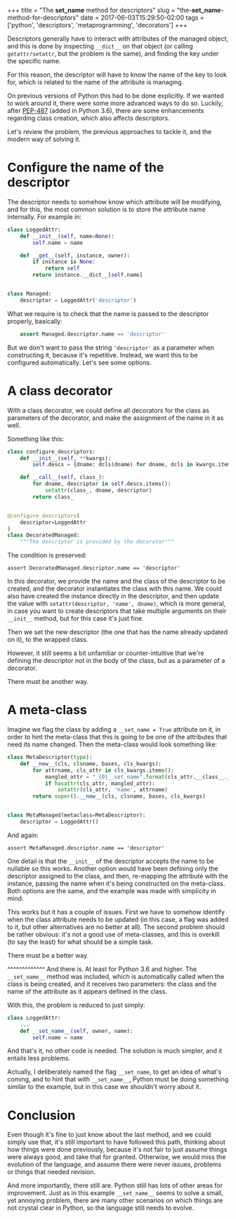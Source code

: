 +++
title = "The __set_name__ method for descriptors"
slug = "the-__set_name__-method-for-descriptors"
date = 2017-06-03T15:29:50-02:00
tags = ['python', 'descriptors', 'metaprogramming', 'decorators']
+++

Descriptors generally have to interact with attributes of the managed
object, and this is done by inspecting `__dict__` on that object (or
calling `getattr/setattr`, but the problem is the same), and finding the
key under the specific name.

For this reason, the descriptor will have to know the name of the key to
look for, which is related to the name of the attribute is managing.

On previous versions of Python this had to be done explicitly. If we
wanted to work around it, there were some more advanced ways to do so.
Luckily, after [PEP-487](https://www.python.org/dev/peps/pep-0487/)
(added in Python 3.6), there are some enhancements regarding class
creation, which also affects descriptors.

Let\'s review the problem, the previous approaches to tackle it, and the
modern way of solving it.

# Configure the name of the descriptor

The descriptor needs to somehow know which attribute will be modifying,
and for this, the most common solution is to store the attribute name
internally. For example in:

```python
class LoggedAttr:
    def __init__(self, name=None):
        self.name = name

    def __get__(self, instance, owner):
        if instance is None:
            return self
        return instance.__dict__[self.name]


class Managed:
    descriptor = LoggedAttr('descriptor')
```

What we require is to check that the name is passed to the descriptor
properly, basically:

```python
    assert Managed.descriptor.name == 'descriptor'
```

But we don\'t want to pass the string `'descriptor'` as a parameter when
constructing it, because it\'s repetitive. Instead, we want this to be
configured automatically. Let\'s see some options.

# A class decorator

With a class decorator, we could define all decorators for the class as
parameters of the decorator, and make the assignment of the name in it
as well.

Something like this:

```python
class configure_descriptors:
    def __init__(self, **kwargs):
        self.descs = {dname: dcls(dname) for dname, dcls in kwargs.items()}

    def __call__(self, class_):
        for dname, descriptor in self.descs.items():
            setattr(class_, dname, descriptor)
        return class_


@configure_descriptors(
    descriptor=LoggedAttr
)
class DecoratedManaged:
    """The descriptor is provided by the decorator"""
```

The condition is preserved:

    assert DecoratedManaged.descriptor.name == 'descriptor'

In this decorator, we provide the name and the class of the descriptor
to be created, and the decorator instantiates the class with this name.
We could also have created the instance directly in the descriptor, and
then update the value with `setattr(descriptor, 'name', dname)`, which
is more general, in case you want to create descriptors that take
multiple arguments on their `__init__` method, but for this case it\'s
just fine.

Then we set the new descriptor (the one that has the name already
updated on it), to the wrapped class.

However, it still seems a bit unfamiliar or counter-intuitive that
we\'re defining the descriptor not in the body of the class, but as a
parameter of a decorator.

There must be another way.

# A meta-class

Imagine we flag the class by adding a `__set_name = True` attribute on
it, in order to hint the meta-class that this is going to be one of the
attributes that need its name changed. Then the meta-class would look
something like:

```python
class MetaDescriptor(type):
    def __new__(cls, clsname, bases, cls_kwargs):
        for attrname, cls_attr in cls_kwargs.items():
            mangled_attr = "_{0}__set_name".format(cls_attr.__class__.__name__)
            if hasattr(cls_attr, mangled_attr):
                setattr(cls_attr, 'name', attrname)
        return super().__new__(cls, clsname, bases, cls_kwargs)


class MetaManaged(metaclass=MetaDescriptor):
    descriptor = LoggedAttr()
```

And again:

    assert MetaManaged.descriptor.name == 'descriptor'

One detail is that the `__init__` of the descriptor accepts the name to
be nullable so this works. Another option would have been defining only
the descriptor assigned to the class, and then, re-mapping the attribute
with the instance, passing the name when it\'s being constructed on the
meta-class. Both options are the same, and the example was made with
simplicity in mind.

This works but it has a couple of issues. First we have to somehow
identify when the class attribute needs to be updated (in this case, a
flag was added to it, but other alternatives are no better at all). The
second problem should be rather obvious: it\'s not a good use of
meta-classes, and this is overkill (to say the least) for what should be
a simple task.

There must be a better way.

\^\^\^\^\^\^\^\^\^\^\^\^\^ And there is. At least for Python 3.6 and
higher. The `__set_name__` method was included, which is automatically
called when the class is being created, and it receives two parameters:
the class and the name of the attribute as it appears defined in the
class.

With this, the problem is reduced to just simply:

```python
class LoggedAttr:
    ...
    def __set_name__(self, owner, name):
        self.name = name
```

And that\'s it, no other code is needed. The solution is much simpler,
and it entails less problems.

Actually, I deliberately named the flag `__set_name`, to get an idea of
what\'s coming, and to hint that with `__set_name__`, Python must be
doing something similar to the example, but in this case we shouldn\'t
worry about it.

# Conclusion

Even though it\'s fine to just know about the last method, and we could
simply use that, it\'s still important to have followed this path,
thinking about how things were done previously, because it\'s not fair
to just assume things were always good, and take that for granted.
Otherwise, we would miss the evolution of the language, and assume there
were never issues, problems or things that needed revision.

And more importantly, there still are. Python still has lots of other
areas for improvement. Just as in this example `__set_name__` seems to
solve a small, yet annoying problem, there are many other scenarios on
which things are not crystal clear in Python, so the language still
needs to evolve.
